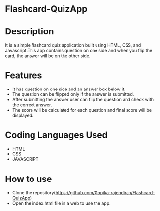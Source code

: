 # Flashcard-QuizApp
# Description
It is a simple flashcard quiz application built using HTML, CSS, and Javascript.This app contains question on one side and when you flip the card, the answer will be on the other side.

# Features
* It has question on one side and an answer box below it.
* The question can be flipped only if the answer is submitted.
* After submitting the answer user can flip the question and check with the correct answer.
* The score will be calculated for each question and final score will be displayed.
# Coding Languages Used
* HTML
* CSS
* JAVASCRIPT
# How to use
* Clone the repository(https://github.com/Gopika-rajendiran/Flashcard-QuizApp)
* Open the index.html file in a web to use the app.
